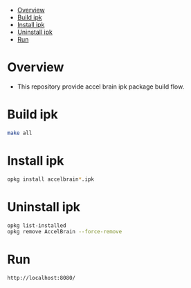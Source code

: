 - [Overview](#overview)
- [Build ipk](#build-ipk)
- [Install ipk](#install-ipk)
- [Uninstall ipk](#uninstall-ipk)
- [Run](#run)

# Overview
- This repository provide accel brain ipk package build flow.

# Build ipk
```bash
make all
```

# Install ipk
```bash
opkg install accelbrain*.ipk
```

# Uninstall ipk
```bash
opkg list-installed
opkg remove AccelBrain --force-remove
```

# Run
```bash
http://localhost:8080/
```